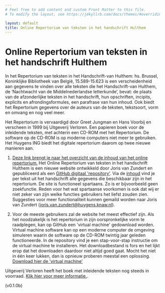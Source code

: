 ```yaml
---
# Feel free to add content and custom Front Matter to this file.
# To modify the layout, see https://jekyllrb.com/docs/themes/#overriding-theme-defaults

layout: default
title: Online Repertorium van teksten in het handschrift Hulthem
---
```

# Online Repertorium van teksten in het handschrift Hulthem

In het Repertorium van teksten in het Handschrift-van Hulthem: hs. Brussel, Koninklijke Bibliotheek van België, 15.589-15.623 is een verscheidenheid aan gegevens te vinden over alle teksten die het Handschrift-van Hulthem, de ‘Nachtwacht van de Middelnederlandse letterkunde’, bevat: de plaats van de afzonderlijke teksten in het handschrift, hun opschriften, incipits, explicits en afrondingsformules, een parafrase van hun inhoud. Ook biedt het Repertorium gegevens over de auteurs van de teksten, tekstsoort, vorm en omvang en nog veel meer.

Het Repertorium is vervaardigd door Greet Jungman en Hans Voorbij en verscheen in 1999 bij Uitgeverij Verloren. Een papieren boek voor de inleidende teksten, met achterin een CD-ROM met het Repertorium. De software op de CD-ROM is op moderne computers niet meer te gebruiken. Het Huygens ING biedt het digitale repertorium daarom op twee nieuwe manieren aan.

1. [Deze link brengt je naar het overzicht van de inhoud van het online repertorium.](public/hulthem_repertorium_contents.html) Het Online Repertorium van teksten in het handschrift Hulthem is een nieuwe website ontwikkeld door Joris van Zundert en gepubliceerd als een [GitHub digitaal 'repository'](https://github.com/jorisvanzundert/repertorium_hulthem). Via de [inhoud](public/hulthem_repertorium_contents.html) vind je per tekst uit het handschrift alle gegevens die beschikbaar zijn in het repertorium. 
  De site is functioneel spartaans. Zo is er bijvoorbeeld geen zoekfunctie. Reden voor het wat spartaanse voorkomen is ook dat wij er niet zeker van zijn welke functies gebruikers het liefst zouden zien. Suggesties voor meer functionaliteit kunnen gemaild worden naar Joris van Zundert (<a href="mailto:joris.van.zundert@huygens.knaw.nl">joris.van.zundert@huygens.knaw.nl</a>).

2. Voor de meeste gebruikers zal de website het meest effectief zijn. Als het noodzakelijk is het repertorium in zijn oorspronkelijke vorm te raadplegen, kan op GitHub een 'virtual machine' gedownload worden. Virtual machine software kan op een moderne computer de omgeving simuleren waarin de software op de CD-ROM twintig jaar geleden functioneerde. In de repository vind je een stap-voor-stap instructie om de virtual machine te installeren. Het downloadbestand is fors en het lijkt erop dat het downloaden daardoor niet altijd goed gaat. Mocht het niet in één keer lukken, dan is opnieuw proberen meestal een oplossing. [Download hier de 'virtual machine'](https://github.com/HuygensING/hulthem)  

Uitgeverij Verloren heeft het boek met inleidende teksten nog steeds in voorraad. [Klik hier voor meer informatie.](https://verloren.nl/boeken/2086/262/165/middeleeuwen/repertorium-van-teksten-in-het-handschrift-van-hulthem).

<span id="version">(v0.1.0b)</span>
